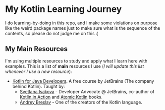 # My Kotlin Learning Journey
I do learning-by-doing in this repo, and I make some violations on purpose like the weird package names just to make sure what is the sequence of the contents, so please do not judge me on this :)

## My Main Resources
I'm using multiple resources to study and apply what I learn here with examples. This is a list of **main** resources I use (_I will update this list whenever I use a new resource_):

* [Kotlin for Java Developers](https://www.coursera.org/learn/kotlin-for-java-developers). A free course by JetBrains (The company behind Kotlin).
Taught by:
   - [Svetlana Isakova](https://twitter.com/sveta_isakova) - Developer Advocate @ JetBrains, co-author of [Kotlin in Action](https://www.manning.com/books/kotlin-in-action) and [Atomic Kotlin](https://leanpub.com/AtomicKotlin) books.
   - [Andrey Breslav](https://twitter.com/abreslav) - One of the creators of the Kotlin language.
